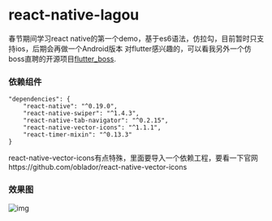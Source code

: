 # react-native-lagou

春节期间学习react native的第一个demo，基于es6语法，仿拉勾，目前暂时只支持ios，后期会再做一个Android版本
对flutter感兴趣的，可以看我另外一个仿boss直聘的开源项目[flutter_boss](https://github.com/heruijun/flutter_boss).

### 依赖组件
  	"dependencies": {
    	"react-native": "^0.19.0",
    	"react-native-swiper": "^1.4.3",
    	"react-native-tab-navigator": "^0.2.15",
    	"react-native-vector-icons": "^1.1.1",
    	"react-timer-mixin": "^0.13.3"
  	}
  	
react-native-vector-icons有点特殊，里面要导入一个依赖工程，要看一下官网https://github.com/oblador/react-native-vector-icons


### 效果图

![img](https://github.com/heruijun/react-native-lagou/blob/master/pic.gif)


